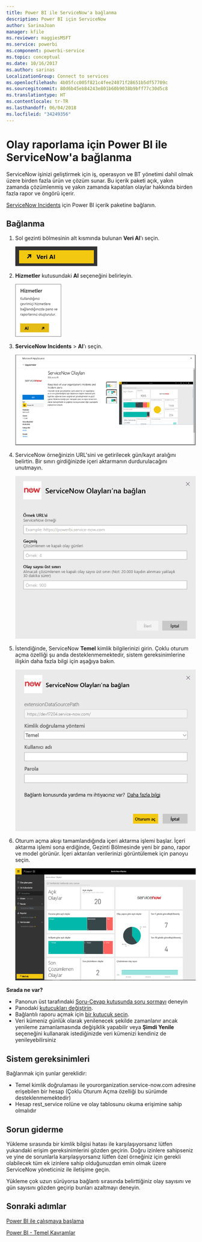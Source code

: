 ```yaml
---
title: Power BI ile ServiceNow'a bağlanma
description: Power BI için ServiceNow
author: SarinaJoan
manager: kfile
ms.reviewer: maggiesMSFT
ms.service: powerbi
ms.component: powerbi-service
ms.topic: conceptual
ms.date: 10/16/2017
ms.author: sarinas
LocalizationGroup: Connect to services
ms.openlocfilehash: 4b05fcc005f821c4fee24071f28651b5df57709c
ms.sourcegitcommit: 80d6b45eb84243e801b60b9038b9bff77c30d5c8
ms.translationtype: HT
ms.contentlocale: tr-TR
ms.lasthandoff: 06/04/2018
ms.locfileid: "34249356"
---
```

# <a name="connect-to-servicenow-with-power-bi-for-incident-reporting"></a>Olay raporlama için Power BI ile ServiceNow'a bağlanma
ServiceNow işinizi geliştirmek için iş, operasyon ve BT yönetimi dahil olmak üzere birden fazla ürün ve çözüm sunar. Bu içerik paketi açık, yakın zamanda çözümlenmiş ve yakın zamanda kapatılan olaylar hakkında birden fazla rapor ve öngörü içerir.  

[ServiceNow Incidents](https://app.powerbi.com/getdata/services/servicenow) için Power BI içerik paketine bağlanın.

## <a name="how-to-connect"></a>Bağlanma
1. Sol gezinti bölmesinin alt kısmında bulunan **Veri Al**'ı seçin.
   
   ![](media/service-connect-to-servicenow/pbi_getdata.png) 
2. **Hizmetler** kutusundaki **Al** seçeneğini belirleyin.
   
   ![](media/service-connect-to-servicenow/pbi_getservices.png) 
3. **ServiceNow Incidents** \> **Al**'ı seçin.
   
   ![](media/service-connect-to-servicenow/connect.png)
4. ServiceNow örneğinizin URL'sini ve getirilecek gün/kayıt aralığını belirtin. Bir sınırı girdiğinizde içeri aktarmanın durdurulacağını unutmayın.
   
   ![](media/service-connect-to-servicenow/params.png)
5. İstendiğinde, ServiceNow **Temel** kimlik bilgilerinizi girin. Çoklu oturum açma özelliği şu anda desteklenmemektedir, sistem gereksinimlerine ilişkin daha fazla bilgi için aşağıya bakın.
   
   ![](media/service-connect-to-servicenow/creds.png)
6. Oturum açma akışı tamamlandığında içeri aktarma işlemi başlar. İçeri aktarma işlemi sona erdiğinde, Gezinti Bölmesinde yeni bir pano, rapor ve model görünür. İçeri aktarılan verilerinizi görüntülemek için panoyu seçin.
   
    ![](media/service-connect-to-servicenow/dashboard.png)

**Sırada ne var?**

* Panonun üst tarafındaki [Soru-Cevap kutusunda soru sormayı](power-bi-q-and-a.md) deneyin
* Panodaki [kutucukları değiştirin](service-dashboard-edit-tile.md).
* Bağlantılı raporu açmak için [bir kutucuk seçin](service-dashboard-tiles.md).
* Veri kümeniz günlük olarak yenilenecek şekilde zamanlanır ancak yenileme zamanlamasında değişiklik yapabilir veya **Şimdi Yenile** seçeneğini kullanarak istediğinizde veri kümenizi kendiniz de yenileyebilirsiniz

## <a name="system-requirements"></a>Sistem gereksinimleri
Bağlanmak için şunlar gereklidir:  

* Temel kimlik doğrulaması ile yourorganization.service-now.com adresine erişebilen bir hesap (Çoklu Oturum Açma özelliği bu sürümde desteklenmemektedir)  
* Hesap rest_service rolüne ve olay tablosunu okuma erişimine sahip olmalıdır  

## <a name="troubleshooting"></a>Sorun giderme
Yükleme sırasında bir kimlik bilgisi hatası ile karşılaşıyorsanız lütfen yukarıdaki erişim gereksinimlerini gözden geçirin. Doğru izinlere sahipseniz ve yine de sorunlarla karşılaşıyorsanız lütfen özel örneğiniz için gerekli olabilecek tüm ek izinlere sahip olduğunuzdan emin olmak üzere ServiceNow yöneticiniz ile iletişime geçin.

Yükleme çok uzun sürüyorsa bağlantı sırasında belirttiğiniz olay sayısını ve gün sayısını gözden geçirip bunları azaltmayı deneyin.

## <a name="next-steps"></a>Sonraki adımlar
[Power BI ile çalışmaya başlama](service-get-started.md)

[Power BI - Temel Kavramlar](service-basic-concepts.md)

